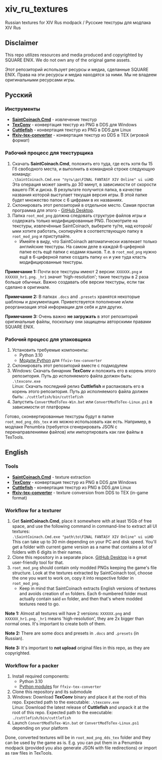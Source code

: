 # xiv_ru_textures

Russian textures for XIV Rus modpack / Русские текстуры для модпака XIV Rus

## Disclaimer

This repo utilizes resources and media produced and copyrighted by SQUARE ENIX. We do not own any of the original game assets. 

Этот репозиторий использует ресурсы и медиа, сделанные SQUARE ENIX. Права на эти ресурсы и медиа находятся за ними. Мы не владеем оригинальными ресурсами игры.

## Русский

### Инструменты

* [**SaintCoinach.Cmd**](https://github.com/xivapi/SaintCoinach) - извлечение текстур
* [**TexConv**](https://github.com/microsoft/DirectXTex) - конвертация текстур из PNG в DDS для Windows
* [**Cuttlefish**](https://github.com/akb825/Cuttlefish) - конвертация текстур из PNG в DDS для Linux
* [**ffxiv-tex-converter**](https://github.com/emarron/ffxiv-tex-converter) - конвертация текстур из DDS в TEX (игровой формат)

### Рабочий процесс для текстурщика

1. Скачать **SaintCoinach.Cmd**, положить его туда, где есть хотя бы 15 Гб свободного места, и выполнить в командной строке следующую команду:\
   `.\SaintCoinach.Cmd.exe "путь\до\FINAL FANTASY XIV Online" ui uiHD`\
   Эта операция может занять до 30 минут, в зависимости от скорости вашего ПК и диска. В результате получится папка, в качестве названия которой выступает текущая версия игры. В этой папке будет множество папок с 6 цифрами в их названиях.
2. Склонировать этот репозиторий в отдельное место. Самая простая программа для этого - [GitHub Desktop](https://desktop.github.com/).
3. Папка `root_mod_png` должна следовать структуре файлов игры и содержать только модифицированные PNG. Посмотрите на текстуры, извлечённые SaintCoinach, выберите ту/те, над которой/ыми хотите работать, скопируйте в соответствующую папку в `root_mod_png` и приступайте.
   * Имейте в виду, что SaintCoinach автоматически извлекает только английские текстуры. На самом деле в каждой 6-циферной папке есть ещё папки с кодами языков. Т.е. в `root_mod_png` нужно ещё в 6-циферной папке создать папку `en` и уже туда класть модифицированные текстуры.

**Примечание 1:** Почти все текстуры имеют 2 версии: `XXXXXX.png` и `XXXXXX_hr1.png`. `_hr1` значит 'high-resolution'; такие текстуры в 2 раза больше обычных. Важно создавать обе версии текстуры, если так сделано в оригинале.

**Примечание 2:** В папках `.docs` and `.presets` хранятся некоторые шаблоны и документация. Приветствуется пополнение и/или реорганизация этой информации для себя и для других.

**Примечание 3:** Очень важно **не загружать** в этот репозиторий оригинальные файлы, поскольку они защищены авторскими правами SQUARE ENIX.

### Рабочий процесс для упаковщика

1. Установить требуемые компоненты:
   * Python 3.10
   * [Модули Python](https://github.com/emarron/ffxiv-tex-converter/tree/main?tab=readme-ov-file#required-python-libraries) для `ffxiv-tex-converter`
2. Склонировать этот репозиторий вместе с подмодулем
3. Windows: Скачать бинарник **TexConv** и положить его в корень этого репозитория. Путь до исполняемого файла должен быть: `.\texconv.exe`\
   Linux: Скачать последний релиз **Cuttlefish** и распаковать его в корень этого репозитория. Путь до исполняемого файла должен быть: `./cuttlefish/bin/cuttlefish`
4. Запустить `ConvertModToTex-Win.bat` или `ConvertModToTex-Linux.ps1` в зависимости от платформы

Готово, сконвертированные текстуры будут в папке `root_mod_png_dds_tex` и их можно использовать как есть. Например, в модпаке Penumbra (требуется сгенерировать JSON с перенаправлениями файлов) или импортировать как raw файлы в TexTools.

## English

### Tools

* [**SaintCoinach.Cmd**](https://github.com/xivapi/SaintCoinach) - texture extraction
* [**TexConv**](https://github.com/microsoft/DirectXTex) - конвертация текстур из PNG в DDS для Windows
* [**Cuttlefish**](https://github.com/akb825/Cuttlefish) - конвертация текстур из PNG в DDS для Linux
* [**ffxiv-tex-converter**](https://github.com/emarron/ffxiv-tex-converter) - texture conversion from DDS to TEX (in-game format)

### Workflow for a texturer

1. Get **SaintCoinach.Cmd**, place it somewhere with at least 15Gb of free space, and use the following command in command-line to extract all UI textures:\
   `.\SaintCoinach.Cmd.exe "path\to\FINAL FANTASY XIV Online" ui uiHD`\
   This can take up to 30 min depending on your PC and disk speed. You'll get a folder with current game version as a name that contains a lot of folders with 6 digits in their names.
2. Clone this repository in a separate place. [GitHub Desktop](https://desktop.github.com/) is a great user-friendly tool for that.
3. `root_mod_png` should contain only modded PNGs keeping the game's file structure. Look at the textures extracted by SaintCoinach tool, choose the one you want to work on, copy it into respective folder in `root_mod_png`.
   * Keep in mind that SaintCoinach extracts English versions of textures and avoids creation of `en` folders. Each 6-numbered folder must actually contain said `en` folder, and then that's where modded textures need to go.

**Note 1:** Almost all textures will have 2 versions: `XXXXXX.png` and `XXXXXX_hr1.png`. `_hr1` means 'high-resolution', they are 2x bigger than normal ones. It's important to create both of them.

**Note 2:** There are some docs and presets in `.docs` and `.presets` (in Russian).

**Note 3:** It's important to **not upload** original files in this repo, as they are copyrighted.

### Workflow for a packer

1. Install required components:
   * Python 3.10
   * [Python modules](https://github.com/emarron/ffxiv-tex-converter/tree/main?tab=readme-ov-file#required-python-libraries) for `ffxiv-tex-converter`
2. Clone this repository and its submodule
3. Windows: Download **TexConv** binary and place it at the root of this repo. Expected path to the executable: `.\texconv.exe`\
   Linux: Download the latest release of **Cuttlefish** and unpack it at the root of this repo. Expected path to the executable: `./cuttlefish/bin/cuttlefish`
4. Launch `ConvertModToTex-Win.bat` or `ConvertModToTex-Linux.ps1` depending on your platform

Done, converted textures will be in `root_mod_png_dds_tex` folder and they can be used by the game as is. E.g. you can put them in a Penumbra modpack (provided you also generate JSON with file redirections) or import as raw files in TexTools.
